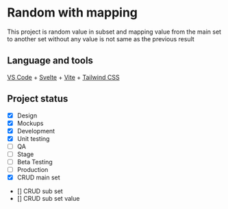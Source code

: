 # Random with mapping

This project is random value in subset and mapping value from the main set to another set without any value is not same as the previous result

## Language and tools

[VS Code](https://code.visualstudio.com/) + [Svelte](https://svelte.dev/) + [Vite](https://vitejs.dev/) + [Tailwind CSS](https://tailwindcss.com/)

## Project status

- [x] Design
- [x] Mockups
- [x] Development
- [x] Unit testing
- [ ] QA
- [ ] Stage
- [ ] Beta Testing
- [ ] Production
- [x] CRUD main set
- [] CRUD sub set
- [] CRUD sub set value

